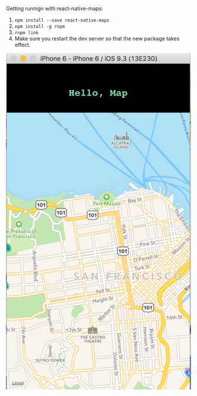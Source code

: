 Getting runnign with react-native-maps:

1. `npm install --save react-native-maps`
2. `npm install -g rnpm`
3. `rnpm link`
4. Make sure you restart the dev server so that the new package takes effect.

![photo](./screen_shot.png)

